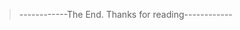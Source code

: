 
<blockquote class="blockquote-center"> ------------The End. Thanks for reading------------ </blockquote>



